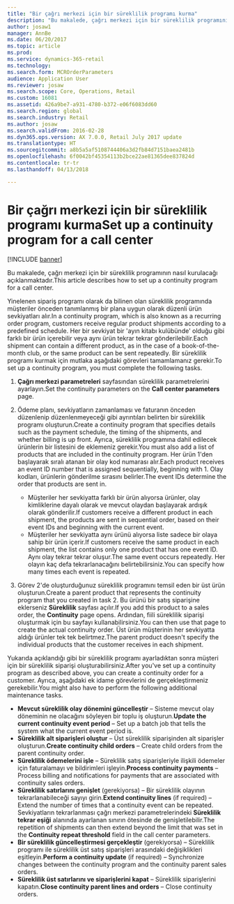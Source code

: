 ```yaml
---
title: "Bir çağrı merkezi için bir süreklilik programı kurma"
description: "Bu makalede, çağrı merkezi için bir süreklilik programının nasıl kurulacağı açıklanmaktadır."
author: josaw1
manager: AnnBe
ms.date: 06/20/2017
ms.topic: article
ms.prod: 
ms.service: dynamics-365-retail
ms.technology: 
ms.search.form: MCROrderParameters
audience: Application User
ms.reviewer: josaw
ms.search.scope: Core, Operations, Retail
ms.custom: 16081
ms.assetid: 426a9be7-a931-4780-b372-e06f6083dd60
ms.search.region: global
ms.search.industry: Retail
ms.author: josaw
ms.search.validFrom: 2016-02-28
ms.dyn365.ops.version: AX 7.0.0, Retail July 2017 update
ms.translationtype: HT
ms.sourcegitcommit: a8b5a5af5108744406a3d2fb84d7151baea2481b
ms.openlocfilehash: 6f0042bf45354113b2bce22ae81365dee837824d
ms.contentlocale: tr-tr
ms.lasthandoff: 04/13/2018

---
```


# <a name="set-up-a-continuity-program-for-a-call-center"></a><span data-ttu-id="d5b81-103">Bir çağrı merkezi için bir süreklilik programı kurma</span><span class="sxs-lookup"><span data-stu-id="d5b81-103">Set up a continuity program for a call center</span></span>

[!INCLUDE [banner](includes/banner.md)]

<span data-ttu-id="d5b81-104">Bu makalede, çağrı merkezi için bir süreklilik programının nasıl kurulacağı açıklanmaktadır.</span><span class="sxs-lookup"><span data-stu-id="d5b81-104">This article describes how to set up a continuity program for a call center.</span></span>

<span data-ttu-id="d5b81-105">Yinelenen sipariş programı olarak da bilinen olan süreklilik programında müşteriler önceden tanımlanmış bir plana uygun olarak düzenli ürün sevkiyatları alır.</span><span class="sxs-lookup"><span data-stu-id="d5b81-105">In a continuity program, which is also known as a recurring order program, customers receive regular product shipments according to a predefined schedule.</span></span> <span data-ttu-id="d5b81-106">Her bir sevkiyat bir 'ayın kitabı kulübünde' olduğu gibi farklı bir ürün içerebilir veya aynı ürün tekrar tekrar gönderilebilir.</span><span class="sxs-lookup"><span data-stu-id="d5b81-106">Each shipment can contain a different product, as in the case of a book-of-the-month club, or the same product can be sent repeatedly.</span></span> <span data-ttu-id="d5b81-107">Bir süreklilik programı kurmak için mutlaka aşağıdaki görevleri tamamlamanız gerekir.</span><span class="sxs-lookup"><span data-stu-id="d5b81-107">To set up a continuity program, you must complete the following tasks.</span></span>

1.  <span data-ttu-id="d5b81-108">**Çağrı merkezi parametreleri** sayfasından süreklilik parametrelerini ayarlayın.</span><span class="sxs-lookup"><span data-stu-id="d5b81-108">Set the continuity parameters on the **Call center parameters** page.</span></span>
2.  <span data-ttu-id="d5b81-109">Ödeme planı, sevkiyatların zamanlaması ve faturanın önceden düzenlenip düzenlenmeyeceği gibi ayrıntıları belirten bir süreklilik programı oluşturun.</span><span class="sxs-lookup"><span data-stu-id="d5b81-109">Create a continuity program that specifies details such as the payment schedule, the timing of the shipments, and whether billing is up front.</span></span> <span data-ttu-id="d5b81-110">Ayrıca, süreklilik programına dahil edilecek ürünlerin bir listesini de eklemeniz gerekir.</span><span class="sxs-lookup"><span data-stu-id="d5b81-110">You must also add a list of products that are included in the continuity program.</span></span> <span data-ttu-id="d5b81-111">Her ürün 1'den başlayarak sıralı atanan bir olay kod numarası alır.</span><span class="sxs-lookup"><span data-stu-id="d5b81-111">Each product receives an event ID number that is assigned sequentially, beginning with 1.</span></span> <span data-ttu-id="d5b81-112">Olay kodları, ürünlerin gönderilme sırasını belirler.</span><span class="sxs-lookup"><span data-stu-id="d5b81-112">The event IDs determine the order that products are sent in.</span></span>
    -   <span data-ttu-id="d5b81-113">Müşteriler her sevkiyatta farklı bir ürün alıyorsa ürünler, olay kimliklerine dayalı olarak ve mevcut olaydan başlayarak ardışık olarak gönderilir.</span><span class="sxs-lookup"><span data-stu-id="d5b81-113">If customers receive a different product in each shipment, the products are sent in sequential order, based on their event IDs and beginning with the current event.</span></span>
    -   <span data-ttu-id="d5b81-114">Müşteriler her sevkiyatta aynı ürünü alıyorsa liste sadece bir olaya sahip bir ürün içerir.</span><span class="sxs-lookup"><span data-stu-id="d5b81-114">If customers receive the same product in each shipment, the list contains only one product that has one event ID.</span></span> <span data-ttu-id="d5b81-115">Aynı olay tekrar tekrar oluşur.</span><span class="sxs-lookup"><span data-stu-id="d5b81-115">The same event occurs repeatedly.</span></span> <span data-ttu-id="d5b81-116">Her olayın kaç defa tekrarlanacağını belirtebilirsiniz.</span><span class="sxs-lookup"><span data-stu-id="d5b81-116">You can specify how many times each event is repeated.</span></span>

3.  <span data-ttu-id="d5b81-117">Görev 2'de oluşturduğunuz süreklilik programını temsil eden bir üst ürün oluşturun.</span><span class="sxs-lookup"><span data-stu-id="d5b81-117">Create a parent product that represents the continuity program that you created in task 2.</span></span> <span data-ttu-id="d5b81-118">Bu ürünü bir satış siparişine eklerseniz **Süreklilik** sayfası açılır.</span><span class="sxs-lookup"><span data-stu-id="d5b81-118">If you add this product to a sales order, the **Continuity** page opens.</span></span> <span data-ttu-id="d5b81-119">Ardından, fiili süreklilik siparişi oluşturmak için bu sayfayı kullanabilirsiniz.</span><span class="sxs-lookup"><span data-stu-id="d5b81-119">You can then use that page to create the actual continuity order.</span></span> <span data-ttu-id="d5b81-120">Üst ürün müşterinin her sevkiyatta aldığı ürünler tek tek belirtmez.</span><span class="sxs-lookup"><span data-stu-id="d5b81-120">The parent product doesn't specify the individual products that the customer receives in each shipment.</span></span>

<span data-ttu-id="d5b81-121">Yukarıda açıklandığı gibi bir süreklilik programı ayarladıktan sonra müşteri için bir süreklilik siparişi oluşturabilirsiniz.</span><span class="sxs-lookup"><span data-stu-id="d5b81-121">After you've set up a continuity program as described above, you can create a continuity order for a customer.</span></span> <span data-ttu-id="d5b81-122">Ayrıca, aşağıdaki ek idame görevlerini de gerçekleştirmeniz gerekebilir.</span><span class="sxs-lookup"><span data-stu-id="d5b81-122">You might also have to perform the following additional maintenance tasks.</span></span>

-   <span data-ttu-id="d5b81-123">**Mevcut süreklilik olay dönemini güncelleştir** – Sisteme mevcut olay döneminin ne olacağını söyleyen bir toplu iş oluşturun.</span><span class="sxs-lookup"><span data-stu-id="d5b81-123">**Update the current continuity event period** – Set up a batch job that tells the system what the current event period is.</span></span>
-   <span data-ttu-id="d5b81-124">**Süreklilik alt siparişleri oluştur** – Üst süreklilik siparişinden alt siparişler oluşturun.</span><span class="sxs-lookup"><span data-stu-id="d5b81-124">**Create continuity child orders** – Create child orders from the parent continuity order.</span></span>
-   <span data-ttu-id="d5b81-125">**Süreklilik ödemelerini işle** – Süreklilik satış siparişleriyle ilişkili ödemeler için faturalamayı ve bildirimleri işleyin.</span><span class="sxs-lookup"><span data-stu-id="d5b81-125">**Process continuity payments** – Process billing and notifications for payments that are associated with continuity sales orders.</span></span>
-   <span data-ttu-id="d5b81-126">**Süreklilik satırlarını genişlet** (gerekiyorsa) – Bir süreklilik olayının tekrarlanabileceği sayıyı girin.</span><span class="sxs-lookup"><span data-stu-id="d5b81-126">**Extend continuity lines** (if required) – Extend the number of times that a continuity event can be repeated.</span></span> <span data-ttu-id="d5b81-127">Sevkiyatların tekrarlanması çağrı merkezi parametrelerindeki **Süreklilik tekrar eşiği** alanında ayarlanan sınırın ötesinde de genişletilebilir.</span><span class="sxs-lookup"><span data-stu-id="d5b81-127">The repetition of shipments can then extend beyond the limit that was set in the **Continuity repeat threshold** field in the call center parameters.</span></span>
-   <span data-ttu-id="d5b81-128">**Bir süreklilik güncelleştirmesi gerçekleştir** (gerekiyorsa) – Süreklilik programı ile süreklilik üst satış siparişleri arasındaki değişiklikleri eşitleyin.</span><span class="sxs-lookup"><span data-stu-id="d5b81-128">**Perform a continuity update** (if required) – Synchronize changes between the continuity program and the continuity parent sales orders.</span></span>
-   <span data-ttu-id="d5b81-129">**Süreklilik üst satırlarını ve siparişlerini kapat** – Süreklilik siparişlerini kapatın.</span><span class="sxs-lookup"><span data-stu-id="d5b81-129">**Close continuity parent lines and orders** – Close continuity orders.</span></span>





